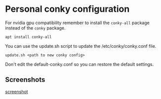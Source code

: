# Personal conky configuration

For nvidia gpu compatibility remember to install the `conky-all` package
instead of the `conky` package.

```
apt install conky-all
```

You can use the update.sh script to update the /etc/conky/conky.conf file.

```
update.sh <path to new conky config>
```

Don't edit the default-conky.conf so you can restore the default settings.

## Screenshots

[screenshot](./conky-screenshot.png)
